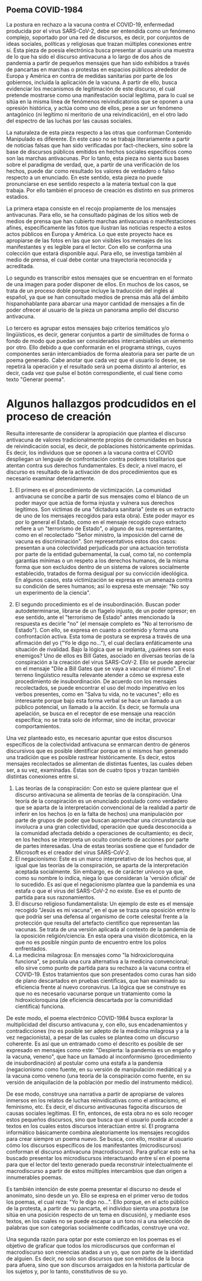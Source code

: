 ## Poema COVID-1984

La postura en rechazo a la vacuna contra el COVID-19, enfermedad producida por el virus SARS-CoV-2, debe ser entendida como un fenómeno complejo, soportado por una red de discursos, es decir, por conjuntos de ideas sociales, políticas y religiosas que trazan múltiples conexiones entre sí. Esta pieza de poesía electrónica busca presentar al usuario una muestra de lo que ha sido el discurso antivacuna a lo largo de dos años de pandemia a partir de pequeños mensajes que han sido exhibidos a través de pancartas en marchas o protestas en espacios públicos alrededor de Europa y América en contra de medidas sanitarias por parte de los gobiernos, incluida la aplicación de la vacuna. A partir de ello, busca evidenciar los mecanismos de legitimación de este discurso, el cual pretende mostrarse como una manifestación social legítima, para lo cual se sitúa en la misma línea de fenómenos reivindicatorios que se oponen a una opresión histórica, y actúa como uno de ellos, pese a ser un fenómeno antagónico (ni legítimo ni meritorio de una reivindicación), en el otro lado del espectro de las luchas por las causas sociales.

La naturaleza de esta pieza respecto a las otras que conforman Contenido Manipulado es diferente. En este caso no se trabaja literariamente a partir de noticias falsas que han sido verificadas por fact-checkers, sino sobre la base de discursos públicos emitidos en hechos sociales específicos como son las marchas antivacunas. Por lo tanto, esta pieza no sienta sus bases sobre el paradigma de verdad, que, a partir de una verificación de los hechos, puede dar como resultado los valores de verdadero o falso respecto a un enunciado. En este sentido, esta pieza no puede pronunciarse en ese sentido respecto a la materia textual con la que trabaja. Por ello también el proceso de creación es distinto en sus primeros estadios. 

La primera etapa consiste en el recojo propiamente de los mensajes antivacunas. Para ello, se ha consultado páginas de los sitios web de medios de prensa que han cubierto marchas antivacunas o manifestaciones afines, específicamente las fotos que ilustran las noticias respecto a estos actos públicos en Europa y América. Lo que este proyecto hace es apropiarse de las fotos en las que son visibles los mensajes de los manifestantes y es legible para el lector. Con ello se conforma una colección que estará disponible aquí. Para ello, se investiga también al medio de prensa, el cual debe contar una trayectoria reconocida y acreditada. 

Lo segundo es transcribir estos mensajes que se encuentran en el formato de una imagen para poder disponer de ellos. En muchos de los casos, se trata de un proceso doble porque incluye la traducción del inglés al español, ya que se han consultado medios de prensa más allá del ámbito hispanohablante para abarcar una mayor cantidad de mensajes a fin de poder ofrecer al usuario de la pieza un panorama amplio del discurso antivacuna. 

Lo tercero es agrupar estos mensajes bajo criterios temáticos y/o lingüísticos, es decir, generar conjuntos a partir de similitudes de forma o fondo de modo que puedan ser considerados intercambiables un elemento por otro. Ello debido a que conformarán en el programa strings, cuyos componentes serán intercambiados de forma aleatoria para ser parte de un poema generado. Cabe anotar que cada vez que el usuario lo desee, se repetirá la operación y el resultado será un poema distinto al anterior, es decir, cada vez que pulse el botón correspondiente, el cual tiene como texto "Generar poema".  

# Algunos hallazgos prodcudidos en el proceso de creación

Resulta interesante de considerar la apropiación que plantea el discurso antivacuna de valores tradicionalmente propios de comunidades en busca de reivindicación social, es decir, de poblaciones históricamente oprimidas. Es decir, los individuos que se oponen a la vacuna contra el COVID despliegan un lenguaje de confrontación contra poderes totalitarios que atentan contra sus derechos fundamentales. Es decir, a nivel macro, el discurso es resultado de la activación de dos procedimientos que es necesario examinar detenidamente.

1. El primero es el procedimiento de victimización. La comunidad antivacuna se concibe a partir de sus mensajes como el blanco de un poder mayor que actúa de forma injusta y vulnera sus derechos legítimos. Son víctimas de una "dictadura sanitaria" (este es un extracto de uno de los mensajes recogidos para esta obra). Este poder mayor es por lo general el Estado, como en el mensaje recogido cuyo extracto refiere a un "terrorismo de Estado", o alguno de sus representantes, como en el recolectado "Señor ministro, la imposición del carné de vacuna es discriminación". Son representativos estos dos casos: presentan a una colectividad perjudicada por una actuación terrotista por parte de la entidad gubernamental, la cual, como tal, no contempla garantías mínimas o un respeto a los derechos humanos, de la misma forma que son excluidos dentro de un sistema de valores socialmente establecido, tratados de forma desigual por su convicción ideológica. En algunos casos, esta victimización se expresa en un amenaza contra su condición de seres humanos; así lo expresa este mensaje: "No soy un experimento de la ciencia".   

2. El segundo procedimiento es el de insubordinación. Buscan poder autodeterminarse, librarse de un flagelo injusto, de un poder opresor; en ese sentido, ante el "terrorismo de Estado" antes mencionado la respuesta es decirle "no" (el mensaje completo es "No al terrorismo de Estado"). Con ello, se expresa en cuanto a contenido y forma una confrontación activa. Esta toma de postura se expresa a través de una afirmación del yo ("Yo le digo no..."), el cual declara enfáticamente una situación de rivalidad. Bajo la lógica que se implanta, ¿quiénes son esos enemigos? Uno de ellos es Bill Gates, asociado en diversas teorías de la conspiración a la creación del virus SARS-CoV-2. Ello se puede apreciar en el mensaje "Dile a Bill Gates que se vaya a vacunar él mismo". 
En el terreno lingüístico resulta relevante atender a cómo se expresa este procedimiento de insubordinación. De acuerdo con los mensajes recolectados, se puede encontrar el uso del modo imperativo en los verbos presentes, como en "Salva tu vida, no te vacunes"; ello es interesante porque bajo esta forma verbal se hace un llamado a un público potencial, un llamado a la acción. Es decir, se formula una apelación, se busca en el receptor de ese mensaje una reacción específica; no se trata solo de informar, sino de incitar, provocar comportamientos.

Una vez planteado esto, es necesario apuntar que estos discursos específicos de la colectividad antivacuna se enmarcan dentro de géneros discursivos que es posible identificar porque en sí mismos han generado una tradición que es posible rastrear históricamente. Es decir, estos mensajes recolectados se alimentan de distintas fuentes, las cuales deben ser, a su vez, examinadas. Estas son de cuatro tipos y trazan también distintas conexiones entre sí.

1. Las teorías de la conspiración: Con esto se quiere plantear que el discurso antivacuna se alimenta de teorías de la conspiración. Una teoría de la conspiración es un enunciado postulado como verdadero que se aparta de la interpretación convencional de la realidad a partir de inferir en los hechos (o en la falta de hechos) una manipulación por parte de grupos de poder que buscan aprovechar una circunstancia que involucra a una gran colectividad, operación que queda desconocida a la comunidad afectada debido a operaciones de ocultamiento; es decir, en los hechos se interpreta un oculto concierto de acciones por parte de partes interesadas. Una de estas teorías sostiene que el fundador de Microsoft es el creador del virus SARS-CoV-2. 
2. El negacionismo: Este es un marco interpretativo de los hechos que, al igual que las teorías de la conspiración, se aparta de la interpretación aceptada socialmente. Sin embargo, es de carácter unívoco ya que, como su nombre lo indica, niega lo que consideran la 'versión oficial' de lo sucedido. Es así que el negacionismo plantea que la pandemia es una estafa o que el virus del SARS-CoV-2 no existe. Ese es el punto de partida para sus razonamientos. 
3. El discurso religioso fundamentalista: Un ejemplo de este es el mensaje recogido "Jesús es mi vacuna", en el que se traza una oposición entre lo que podría ser una defensa al organismo de corte celesital frente a la protección que resulta del artefacto científico que representan las vacunas. Se trata de una versión aplicada al contexto de la pandemia de la oposición religión/ciencia. En esta opera una visión dicotómica, en la que no es posible ningún punto de encuentro entre los polos enfrentados. 
4. La medicina milagrosa: En mensajes como "la hidroxicloroquina funciona", se postula una cura alternativa a la medicina convencional; ello sirve como punto de partida para su rechazo a la vacuna contra el COVID-19. Estos tratamientos que son presentados como curas han sido de plano descartados en pruebas científicas, que han examinado su eficiencia frente al nuevo coronavirus. La lógica que se construye es que no es necesario vacunarse porque un tratamiento como la hidroxicloroquina (de eficiencia descartada por la comunididad científica) funciona.  

De este modo, el poema electrónico COVID-1984 busca explorar la multiplicidad del discurso antivacuna y, con ello, sus encadenamientos y contradicciones (no es posible ser adepto de la medicina milagrosa y a la vez negacionista), a pesar de las cuales se plantea como un discurso coherente. Es así que un entramado como el descrito es posible de ser expresado en mensajes como este: "Despierta: la pandemia es un engaño y la vacuna, veneno", que hace un llamado al inconformismo (procedimiento de insubordinación) al postular como una estafa a la pandemia (negacionismo como fuente, en su versión de manipulación mediática) y a la vacuna como veneno (una teoría de la conspiración como fuente, en su versión de aniquilación de la población por medio del instrumento médico).

De ese modo, construye una narrativa a partir de apropiarse de valores inmersos en los relatos de luchas reinvidicativas como el antiracismo, el feminismo, etc. Es decir, el discurso antivacunas fagocita discursos de causas sociales legítimas. El fin, entonces, de esta obra no es solo recoger estos pequeños discursos, sino que busca que el usuario pueda acceder a textos en los cuales estos discursos interactúan entre sí. El programa informático básicamente combina aleatoriamente los mensajes recogidos para crear siempre un poema nuevo. Se busca, con ello, mostrar al usuario cómo los discursos específicos de los manifestantes (microdiscursos) conforman el discurso antivacuna (macrodiscurso). Para graficar esto se ha buscado presentar los microdiscursos interactuando entre sí en el poema para que el lector del texto generado pueda reconstruir intelectualmente el macrodiscurso a partir de estos múltiples intercambios que dan origen a innumerables poemas.     

Es también intención de este poema presentar el discurso no desde el anonimato, sino desde un yo. Ello se expresa en el primer verso de todos los poemas, el cual reza: "Yo le digo no...". Ello porque, en el acto público de la protesta, a partir de su pancarta, el individuo sienta una postura (se sitúa en una posición respecto de un tema en discusión), y mediante esos textos, en los cuales no se puede escapar a un tono ni a una selección de palabras que son categorías socialmente codificadas, construye una voz.  

Una segunda razón para optar por este comienzo en los poemas es el objetivo de graficar que todos los microdiscursos que conforman el macrodiscurso son creencias atadas a un yo, que son parte de la identidad de alguien. Es decir, no solo son discursos que son emitidos de la boca para afuera, sino que son discursos arraigados en la historia particular de los sujetos y, por lo tanto, constitutivos de su yo.
